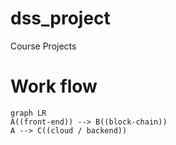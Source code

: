 # dss_project
Course Projects

# Work flow
``` mermaid
graph LR
A((front-end)) --> B((block-chain))
A --> C((cloud / backend))
```